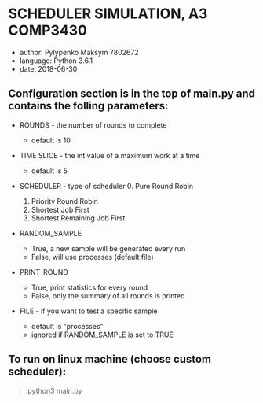 # SCHEDULER SIMULATION, A3 COMP3430

* author:     Pylypenko Maksym 7802672
* language:   Python 3.6.1
* date:       2018-06-30

## Configuration section is in the top of main.py and contains the folling parameters:

* ROUNDS - the number of rounds to complete 
  - default is 10 

* TIME SLICE - the int value of a maximum work at a time
  - default is 5

* SCHEDULER - type of scheduler
  0. Pure Round Robin
  1. Priority Round Robin
  2. Shortest Job First
  3. Shortest Remaining Job First

* RANDOM_SAMPLE
  - True, a new sample will be generated every run
  - False, will use processes (default file) 

* PRINT_ROUND 
  - True, print statistics for every round
  - False, only the summary of all rounds is printed

* FILE - if you want to test a specific sample 
  - default is "processes" 
  - ignored if RANDOM_SAMPLE is set to TRUE

## To run on linux machine (choose custom scheduler):
> python3 main.py <schedulerType>
